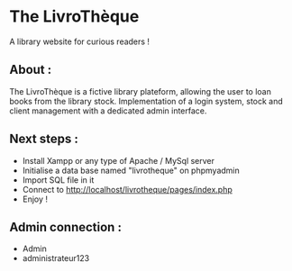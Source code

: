 # The LivroThèque
A library website for curious readers ! <br>

## About :
The LivroThèque is a fictive library plateform, allowing the user to loan books from the library stock. Implementation of a login system, stock and client management with a dedicated admin interface.

## Next steps :

<ul>
    <li>Install Xampp or any type of Apache / MySql server</li>
    <li>Initialise a data base named "livrotheque" on phpmyadmin</li>
    <li>Import SQL file in it</li>
    <li>Connect to  <a href="http://localhost/livrotheque/pages/index.php">http://localhost/livrotheque/pages/index.php</a></li>
    <li>Enjoy !</li>
</ul>


## Admin connection :

<ul>
    <li>Admin</li>
    <li>administrateur123</li>
</ul>
